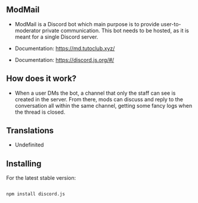 
## ModMail 

- ModMail is a Discord bot which main purpose is to provide user-to-moderator private communication. This bot needs to be hosted, as it is meant for a single Discord server.

- Documentation: https://md.tutoclub.xyz/
- Documentation: https://discord.js.org/#/

## How does it work?

- When a user DMs the bot, a channel that only the staff can see is created in the server. From there, mods can discuss and reply to the conversation all within the same channel, getting some fancy logs when the thread is closed.

## Translations

- Undefinited

## Installing

For the latest stable version:

```bash

npm install discord.js

```
